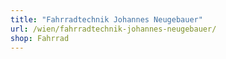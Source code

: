 ```yaml
---
title: "Fahrradtechnik Johannes Neugebauer"
url: /wien/fahrradtechnik-johannes-neugebauer/
shop: Fahrrad
---
```

